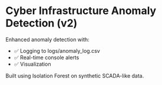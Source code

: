 
# Cyber Infrastructure Anomaly Detection (v2)

Enhanced anomaly detection with:
- ✅ Logging to logs/anomaly_log.csv
- ✅ Real-time console alerts
- ✅ Visualization

Built using Isolation Forest on synthetic SCADA-like data.
